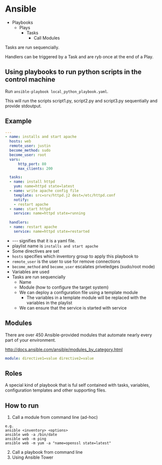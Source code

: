 # Ansible

* Playbooks
	* Plays
		* Tasks
			* Call Modules

Tasks are run sequencially.

Handlers can be triggered by a Task and are ryb once at the end of a Play.

## Using playbooks to run python scripts in the control machine

Run `ansible-playbook local_python_playbook.yaml`.

This will run the scripts script1.py, script2.py and script3.py sequentially and provide stdoutput.

## Example
```yaml
---
- name: installs and start apache
  hosts: web
  remote_user: justin
  become_method: sudo
  become_user: root
  vars:
      http_port: 80
      max_clients: 200

  tasks:
  - name: install httpd
    yum: name=httpd state=latest
  - name: write apache config file
    template: src=srv/httpd.j2 dest=/etc/httpd.conf
    notify:
    - restart apache
  - name: start httpd
    service: name=httpd state=running
   
  handlers:
  - name: restart apache
    service: name=httpd state=restarted

```

* --- signifies that it is a yaml file.
* playlist name is `installs and start apache`
* Some directives are set
* `hosts` specifies which inventory group to apply this playbook to
* `remote_user` is the user to use for remove connections
* `become_method` and `become_user` escalates priveledges (sudo/root mode)
* Variables are used
* Tasks are run sequencially
	* Name
	* Module (how to configure the target system)
	* We can deploy a configuration file using a template module 
		* The variables in a template module will be replaced with the variables in the playlist
	* We can ensure that the service is started with service
	
## Modules
There are over 450 Ansible-provided modules that automate nearly every part of your environment.

http://docs.ansible.com/ansible/modules_by_category.html

```yaml
module: directive1=value directive2=value
```

## Roles

A special kind of playbook that is ful self contained with tasks, variables, configuration templates and other supporting files.

## How to run

1. Call a module from command line (ad-hoc)

```
e.g.
ansible <inventory> <options>
ansible web -a /bin/date
ansible web -m ping
ansible web -m yum -a "name=openssl state=latest"
```
2. Call a playbook from command line
3. Using Ansible Tower

